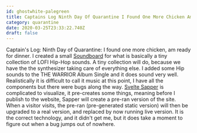 ```yaml
---
id: ghostwhite-palegreen
title: Captains Log Ninth Day Of Quarantine I Found One More Chicken Am Ready For Dinner I Created A Small Soundboard For What Is
category: quarantine
date: 2020-03-25T23:33:22.740Z
draft: false
---
```


Captain's Log: Ninth Day of Quarantine: I found one more chicken, am ready for dinner. I created a small [Soundboard][1] for what is basically a tiny collection of LOFI Hip-Hop sounds. A tiny collection will do, because we have the the synthesizer taking care of everything else. I added some Hip sounds to the THE WARRIOR Album Single and it does sound very well. Realistically it is difficult to call it music at this point, I have all the components but there were bugs along the way. [Svelte Sapper][2] is complicated to visualize, it pre-creates some things, meaning before I publish to the website, Sapper will create a pre-ran version of the site. When a visitor visits, the pre-ran (pre-generated static version) will then be upgraded to a real version, and replaced by now running live version. It is the correct technology, and it didn't get me, but it does take a moment to figure out when a bug jumps out of nowhere.

[1]: https://en.wikipedia.org/wiki/Soundboard_(computer_program)
[2]: https://sapper.svelte.dev/docs#Server-side_rendering